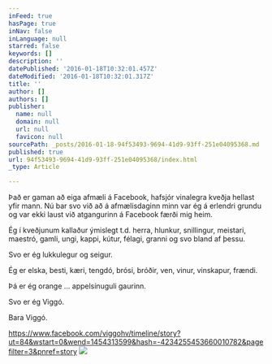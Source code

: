 ```yaml
---
inFeed: true
hasPage: true
inNav: false
inLanguage: null
starred: false
keywords: []
description: ''
datePublished: '2016-01-18T10:32:01.457Z'
dateModified: '2016-01-18T10:32:01.317Z'
title: ''
author: []
authors: []
publisher:
  name: null
  domain: null
  url: null
  favicon: null
sourcePath: _posts/2016-01-18-94f53493-9694-41d9-93ff-251e04095368.md
published: true
url: 94f53493-9694-41d9-93ff-251e04095368/index.html
_type: Article

---
```

Það er gaman að eiga afmæli á Facebook, hafsjór vinalegra kveðja hellast yfir mann. Nú bar svo við að á afmælisdaginn minn var ég á erlendri grundu og var ekki laust við atgangurinn á Facebook færði mig heim.

Ég í kveðjunum kallaður ýmislegt t.d. herra, hlunkur, snillingur, meistari, maestró, gamli, ungi, kappi, kútur, félagi, granni og svo bland af þessu.

Svo er ég lukkulegur og seigur.

Ég er elska, besti, kæri, tengdó, brósi, bróðir, ven, vinur, vinskapur, frændi.

Þá er ég orange ... appelsínuguli gaurinn.

Svo er ég Viggó. 

Bara Viggó. 

https://www.facebook.com/viggohv/timeline/story?ut=84&wstart=0&wend=1454313599&hash=-4234255453660010782&pagefilter=3&pnref=story
![](https://the-grid-user-content.s3-us-west-2.amazonaws.com/4d640dbd-6018-4ebd-8eda-c0841bac2e81.jpg)